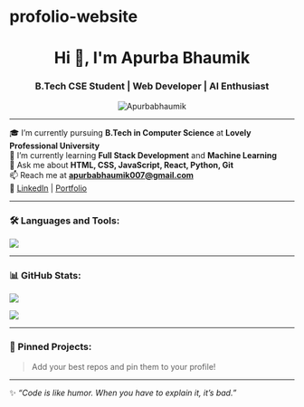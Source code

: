 # profolio-website
<h1 align="center">Hi 👋, I'm Apurba Bhaumik</h1>
<h3 align="center">B.Tech CSE Student | Web Developer | AI Enthusiast</h3>

<p align="center">
  <img src="https://komarev.com/ghpvc/?username=Apurbabhaumik&label=Profile%20views&color=0e75b6&style=flat" alt="Apurbabhaumik" />
</p>

---

🎓 I’m currently pursuing **B.Tech in Computer Science** at **Lovely Professional University**  
🌱 I’m currently learning **Full Stack Development** and **Machine Learning**  
💬 Ask me about **HTML, CSS, JavaScript, React, Python, Git**  
📫 Reach me at **[apurbabhaumik007@gmail.com](mailto:apurbabhaumik007@gmail.com)**  
🔗 [LinkedIn](https://www.linkedin.com/in/apurba777) | [Portfolio](https://apurbabhaumik.github.io/portfolio-website)

---

### 🛠️ Languages and Tools:
<p>
  <img src="https://skillicons.dev/icons?i=html,css,js,react,python,nodejs,git,github,vscode" />
</p>

---

### 📊 GitHub Stats:
<p>
  <img align="center" src="https://github-readme-stats.vercel.app/api?username=Apurbabhaumik&show_icons=true&theme=tokyonight" />
</p>

<p>
  <img align="center" src="https://github-readme-streak-stats.herokuapp.com/?user=Apurbabhaumik&theme=tokyonight" />
</p>

---

### 📂 Pinned Projects:
> Add your best repos and pin them to your profile!

---

✨ _“Code is like humor. When you have to explain it, it’s bad.”_  

